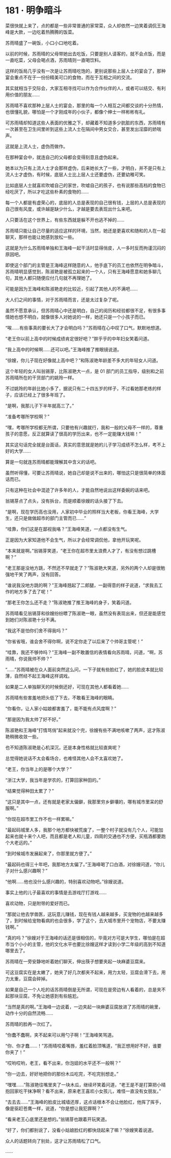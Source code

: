 # 181 · 明争暗斗

菜很快就上来了，点的都是一些非常普通的家常菜，众人却依然一边笑着调侃王海峰是大款，一边吃着热腾腾的饭菜。

苏雨晴盛了一碗饭，小口小口地吃着。

以前的时候，苏雨晴的父母带她出去吃饭，只要是别人请客的，就不会点饭，而是一直吃菜，父母会喝点酒，苏雨晴则一直喝饮料。

这样的饭局几乎没有一次是让苏雨晴吃饱的，更别说那些上层人士的宴会了，那种宴会重点不在于一份份精美可口的食物，而在于互相之间的交流。

其实就相当于交际会，大家互相寻找可以作为合作伙伴的人，或者可以结交、有利用价值的朋友……

苏雨晴不喜欢那种上层人士的宴会，那里的每一个人相互之间都交谈的十分热情，也很懂礼貌，哪怕是一个才刚成年的小伙子，都像个绅士一样彬彬有礼。

可苏雨晴却知道这些人表面的优雅之下，却藏着不知道多少肮脏的东西，苏雨晴有一次甚至在卫生间里听到这些上流人士在隔间中男女交合，甚至发出淫靡的娇喘声。

这就是上流人士，虚伪而做作。

在那种宴会中，就连自己的父母都会变得刻意且虚伪起来。

她本以为只有上流人士才会那样虚伪，后来她长大了一些，才明白，并不是只有上流人士才虚伪，有时候，底层人士比上层人士还要虚伪，还要幼稚可笑。

比如底层人士就喜欢吹嘘自己的家世，吹嘘自己的孩子，也有说那些高档的食物已经吃厌了，所以才吃这些朴素的食物的……

每一个人都是有虚荣心的，底层的人总是表现的自己很有钱，上层的人总是表现的自己很有风度，或许越是缺少什么，才越是要去表现出什么来吧。

人只要活在这个世界上，有些东西就是躲不开也逃不掉的……

苏雨晴只能让自己尽量的适应这样的环境，当然，她还是更喜欢和随和的人在一起聊天，那样也能让她感到放松一些。

这就是为什么苏雨晴单独和王海峰一起干活时显得俏皮，人一多时反而拘谨沉闷的原因吧。

即使这个部门的主管是王海峰这样随意的人，他手底下的员工也依然在明争暗斗，苏雨晴明显感觉到，陈淑艳是被孤立起来的一个人，只有王海峰愿意和她多聊几句，其他人都只随便应付几句就不再理她了。

可能是因为王海峰和陈淑艳走的比较近，引起了其他人的不满吧……

大人们之间的事情，对于苏雨晴而言，还是太过复杂了呢。

虽然不愿意承认，但苏雨晴心中还是明白，自己的阅历和经验都很不足，有很多事情她也想不明白，就像很多人对她说的一样，她还只是一个小孩子而已。

“唉……有些事真的要长大了才会明白吗？”苏雨晴在心中叹了口气，默默地想道。

“老王你以前上高中的时候成绩肯定很好吧？”胖乎乎的中年妇女笑着问道。

“我上高中的时候啊……还可以吧。”王海峰推了推眼镜说道。

“徐嫂，你儿子现在好像就上高中吧？”和陈淑艳年龄差不多大的年轻女人问道。

这个年轻的女人叫翁锡芽，比陈淑艳大一点，是 01 部门的员工指导，级别和之前苏雨晴所在的干货部门的姚玲一样。

不过姚玲的年龄比她小多了，据说只有二十四五岁的样子，不过看她那老练的样子，应该已经上了很多年班了。

“是啊，我那儿子下半年就高三了。”

“准备考哪所学校啊？”

“嘿，考哪所学校都无所谓，只要他有兴趣就行，我和一般的父母不一样的，尊重孩子的意愿，反正就算读了很高的学历出来，也不一定能赚大钱嘛！”

其实这句话完全就是台面话，真实的意思就是她的儿子学习成绩不怎么样，考不上好的大学……

算是一句就连苏雨晴都能理解其中含义的话吧。

虽然听得懂，可要让苏雨晴说，她自己却是说不出来的，哪怕这只是很简单的体面话而已。

只有这种在社会中混迹了许多年的人，才能自然地说出这样委婉的话来吧。

翁锡芽点了点头，没有拆台，而是顺着徐嫂的话头接了下去。

“是啊，现在学历高也没用，人家初中毕业的照样当大老板，你看王海峰，大学生，还只是做做超市的部门主管而已……”

“哇靠，你们这是在鄙视我咯？”王海峰笑道，一点都没有生气。

正是因为大家知道他不会生气，所以才会经常调侃他，拿他开玩笑呢。

“本来就是啊。”翁锡芽笑道，“老王你在超市里太浪费人才了，有没有想过跳槽啊？”

“老王那是没地方跳，不然还不早就走了？”陈淑艳大笑道，另外的两个人却是很勉强地干笑了两声，没有回答。

“谁说我没地方跳的啊？”王海峰翘起了二郎腿，一副得意的样子说道，“求我去工作的地方多了去了呢！”

“那老王你怎么还不走？”陈淑艳推了推王海峰的身子，笑着问道。

苏雨晴看见翁锡芽和徐嫂纷纷瞟了陈淑艳一眼，虽然没有表现出来，但还是能感觉到她们对陈淑艳十分不满。

“我这不是怕你们舍不得我吗？”

“你省省哦，谁会舍不得你啊，说不定你走了以后来了个帅哥主管呢！”

“哇靠，我还不够帅吗？”王海峰一副不敢置信的表情看向苏雨晴，问道，“啊，苏雨晴，你说我帅不帅？”

“……”苏雨晴被在众人面前突然这么问，一下子就有些脸红了，她的脸皮本就比较薄，自然经不起王海峰这样调戏。

如果是二人单独聊天的时候倒还好，可现在其他人都看着她……

苏雨晴有些害羞地把头低了下去，不敢看王海峰的眼睛。

“你看你，让人家小姑娘都害羞了，能不能有点风度啊？”

“那是因为我太帅了好不好。”

陈淑艳和王海峰“打情骂俏”起来就没个完，徐嫂有些不满地咳嗽了两声，这才陈淑艳稍微收敛一些。

也不知道陈淑艳是心机深沉，还是本身性格就比较直爽呢？

总觉得她说话不太会看场合，也难怪其他人会不太喜欢她了。

“老王，你当年上的是哪个大学？”

“浙江大学，我当年是学农的，打算回家种田的。”

“结果觉得种田太累了？”

“这只是其中一点，还有就是老家太偏僻，我那里穷乡僻壤的，哪有城市里呆的舒服啊。”

“你现在超市里工作不也一样累嘛。”

“最起码城里人多，我那个地方都快被荒废了，一整个村子就没有几个人，可能加起来也就十来个人吧，而且都是老人和儿童，四周的交通也不方便，买瓶酒都要跑个大老远的。”

“到时候城市发展起来了，你那里就方便了。”

“最起码也得三十年吧，我那地方太偏了。”王海峰喝了口白酒，对徐嫂问道，“你儿子对什么感兴趣啊？”

“他啊……他也没什么感兴趣的，特别喜欢动物吧。”徐嫂说道。

事实上他的儿子最喜欢的事情是去游戏厅打游戏……

喜欢动物，只是附带的爱好而已。

“那就让他去学兽医，这玩意儿赚钱，现在有钱人越来越多，买宠物的也越来越多了，到时候给宠物看病的也会很多，学了这个，去大城市里开个宠物店，不要太赚钱啊。”

“真的吗？”徐嫂对于王海峰的话还是很相信的，毕竟对方可是大学生，哪怕是在超市当个小小的主管，他的文化水平也要比徐嫂这样才读到小学二年级的高到不知道哪里去了。

苏雨晴在一旁安静地听着她们聊天，伸出筷子想要夹起一块麻婆豆腐来。

可这豆腐实在是太嫩了，她夹了好几次都夹不起来，用力太轻，豆腐会滑下去，用力太重，豆腐会碎掉。

如果是自己一个人吃的话苏雨晴倒是无所谓，可现在是旁边有人看着的，总是夹不起那块豆腐，不免让她感到有些尴尬。

“当然是真的啊。”王海峰一边说着，一边夹起一块麻婆豆腐放进了苏雨晴的碗里，动作十分的自然流畅……

苏雨晴的脸再一次红了。

“你蠢不蠢啊，夹不起来可以用勺子啊！”王海峰笑骂道。

“你、你才蠢……！”苏雨晴咬着嘴唇，羞红着脸顶嘴道，“我正想用好不好，谁要你夹了！”

“哎哟哎哟，老王，看不出来，你泡妞的水平还不一般啊？”

“你一边去，好好地把你的那份木瓜吃完，不吃完别想走。”

“嘿嘿……”陈淑艳往嘴里夹了一块木瓜，继续坏笑着问道，“老王是不是打算把小晴抱回家吃干抹净啊？看不出来，原来老王喜欢小女孩儿，难怪一直没有女朋友。”

“去去去……”王海峰的脸皮比城墙还厚，这点话根本不会让他脸红，他挥了挥手，像是驱赶苍鹰一样，说道，“你是想让我犯罪啊？”

“看来老王心底里还是想的。”翁锡芽也跟着开玩笑道。

“好了，你们都别说了，没看小姑娘脸红的都快烧起来了嘛？”徐嫂笑着说道。

众人的话题转向了别处，这才让苏雨晴松了口气。

……
